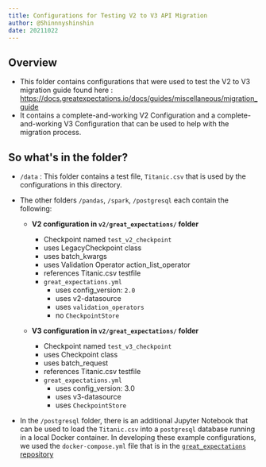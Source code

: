 ```yaml
---
title: Configurations for Testing V2 to V3 API Migration
author: @Shinnnyshinshin
date: 20211022
---
```

## Overview

- This folder contains configurations that were used to test the V2 to V3 migration guide found here : https://docs.greatexpectations.io/docs/guides/miscellaneous/migration_guide
- It contains a complete-and-working V2 Configuration and a complete-and-working V3 Configuration that can be used to help with the migration process.

## So what's in the folder?

- `/data` : This folder contains a test file, `Titanic.csv` that is used by the configurations in this directory.  

- The other folders `/pandas`, `/spark`, `/postgresql` each contain the following:
  - **V2 configuration in `v2/great_expectations/` folder**
    - Checkpoint named `test_v2_checkpoint`
    - uses LegacyCheckpoint class
    - uses batch_kwargs
    - uses Validation Operator action_list_operator
    - references Titanic.csv testfile
    - `great_expectations.yml`
      - uses config_version: `2.0`
      - uses v2-datasource
      - uses `validation_operators`
      - no `CheckpointStore`

  - **V3 configuration in `v2/great_expectations/` folder**
    - Checkpoint named `test_v3_checkpoint`
    - uses Checkpoint class
    - uses batch_request
    - references Titanic.csv testfile
    - `great_expectations.yml`
      - uses config_version: 3.0
      - uses v3-datasource
      - uses `CheckpointStore`

- In the `/postgresql` folder, there is an additional Jupyter Notebook that can be used to load the `Titanic.csv` into a `postgresql` database running in a local Docker container. In developing these example configurations, we used the `docker-compose.yml` file that is in the [`great_expectations` repository](https://github.com/great-expectations/great_expectations/tree/develop/assets/docker/postgresql)
